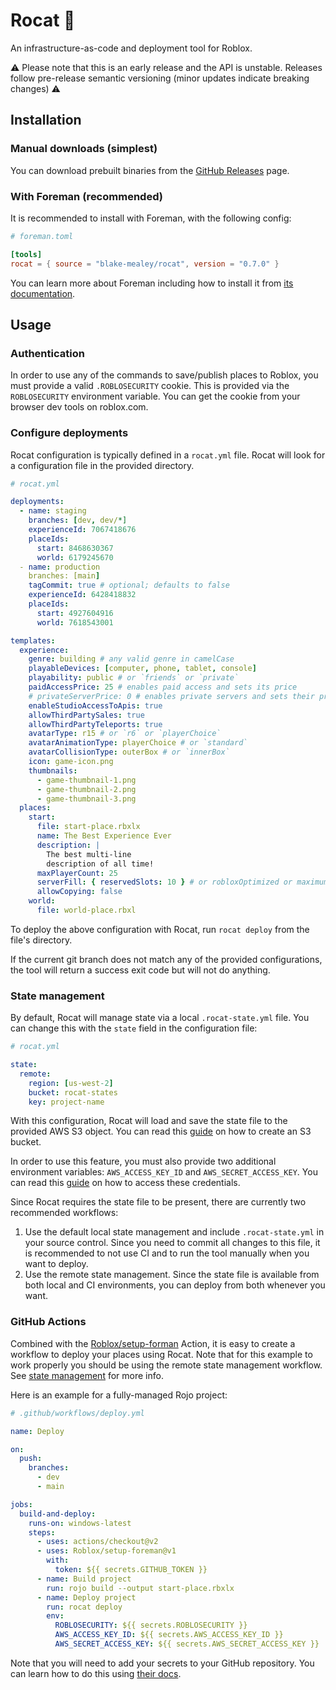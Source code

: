 # Rocat 🚀

An infrastructure-as-code and deployment tool for Roblox.

⚠ Please note that this is an early release and the API is unstable. Releases follow pre-release
semantic versioning (minor updates indicate breaking changes) ⚠

## Installation

### Manual downloads (simplest)

You can download prebuilt binaries from the [GitHub
Releases](https://github.com/blake-mealey/rocat/releases) page.

### With Foreman (recommended)

It is recommended to install with Foreman, with the following config:

```toml
# foreman.toml

[tools]
rocat = { source = "blake-mealey/rocat", version = "0.7.0" }
```

You can learn more about Foreman including how to install it from [its
documentation](https://github.com/Roblox/foreman#readme).

## Usage

### Authentication

In order to use any of the commands to save/publish places to Roblox, you must provide a valid
`.ROBLOSECURITY` cookie. This is provided via the `ROBLOSECURITY` environment variable. You can get
the cookie from your browser dev tools on roblox.com.

### Configure deployments

Rocat configuration is typically defined in a `rocat.yml` file. Rocat will look for a configuration
file in the provided directory.

```yml
# rocat.yml

deployments:
  - name: staging
    branches: [dev, dev/*]
    experienceId: 7067418676
    placeIds:
      start: 8468630367
      world: 6179245670
  - name: production
    branches: [main]
    tagCommit: true # optional; defaults to false
    experienceId: 6428418832
    placeIds:
      start: 4927604916
      world: 7618543001

templates:
  experience:
    genre: building # any valid genre in camelCase
    playableDevices: [computer, phone, tablet, console]
    playability: public # or `friends` or `private`
    paidAccessPrice: 25 # enables paid access and sets its price
    # privateServerPrice: 0 # enables private servers and sets their price
    enableStudioAccessToApis: true
    allowThirdPartySales: true
    allowThirdPartyTeleports: true
    avatarType: r15 # or `r6` or `playerChoice`
    avatarAnimationType: playerChoice # or `standard`
    avatarCollisionType: outerBox # or `innerBox`
    icon: game-icon.png
    thumbnails:
      - game-thumbnail-1.png
      - game-thumbnail-2.png
      - game-thumbnail-3.png
  places:
    start:
      file: start-place.rbxlx
      name: The Best Experience Ever
      description: |
        The best multi-line
        description of all time!
      maxPlayerCount: 25
      serverFill: { reservedSlots: 10 } # or robloxOptimized or maximum
      allowCopying: false
    world:
      file: world-place.rbxl
```

To deploy the above configuration with Rocat, run `rocat deploy` from the file's directory.

If the current git branch does not match any of the provided configurations, the tool will return a
success exit code but will not do anything.

### State management

By default, Rocat will manage state via a local `.rocat-state.yml` file. You can change this with
the `state` field in the configuration file:

```yml
# rocat.yml

state:
  remote:
    region: [us-west-2]
    bucket: rocat-states
    key: project-name
```

With this configuration, Rocat will load and save the state file to the provided AWS S3 object. You
can read this
[guide](https://docs.aws.amazon.com/AmazonS3/latest/userguide/create-bucket-overview.html) on how to
create an S3 bucket.

In order to use this feature, you must also provide two additional environment variables:
`AWS_ACCESS_KEY_ID` and `AWS_SECRET_ACCESS_KEY`. You can read this
[guide](https://docs.aws.amazon.com/general/latest/gr/aws-sec-cred-types.html) on how to access
these credentials.

Since Rocat requires the state file to be present, there are currently two recommended workflows:

1. Use the default local state management and include `.rocat-state.yml` in your source control.
   Since you need to commit all changes to this file, it is recommended to not use CI and to run the
   tool manually when you want to deploy.
2. Use the remote state management. Since the state file is available from both local and CI
   environments, you can deploy from both whenever you want.

### GitHub Actions

Combined with the [Roblox/setup-forman](https://github.com/Roblox/setup-foreman) Action, it is easy
to create a workflow to deploy your places using Rocat. Note that for this example to work properly
you should be using the remote state management workflow. See [state management](#state-management)
for more info.

Here is an example for a fully-managed Rojo project:

```yml
# .github/workflows/deploy.yml

name: Deploy

on:
  push:
    branches:
      - dev
      - main

jobs:
  build-and-deploy:
    runs-on: windows-latest
    steps:
      - uses: actions/checkout@v2
      - uses: Roblox/setup-foreman@v1
        with:
          token: ${{ secrets.GITHUB_TOKEN }}
      - name: Build project
        run: rojo build --output start-place.rbxlx
      - name: Deploy project
        run: rocat deploy
        env:
          ROBLOSECURITY: ${{ secrets.ROBLOSECURITY }}
          AWS_ACCESS_KEY_ID: ${{ secrets.AWS_ACCESS_KEY_ID }}
          AWS_SECRET_ACCESS_KEY: ${{ secrets.AWS_SECRET_ACCESS_KEY }}
```

Note that you will need to add your secrets to your GitHub repository. You can learn how to do this
using [their
docs](https://docs.github.com/en/actions/security-guides/encrypted-secrets#creating-encrypted-secrets-for-a-repository).
